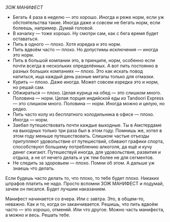 *ЗОЖ МАНИФЕСТ*

* Бегать 4 раза в неделю — это хорошо. Иногда и реже норм, если уж обстоятельства такие. Иногда даже и совсем не бегать норм, если болеешь, например. Думай головой.
* В качалку — тоже хорошо. Ну смотри сам, как с бега время будет оставаться.
* Пить в одного — плохо. Хотя изредка и это норм.
* Пить вдвоём часто — плохо. Но допустимы исключения — иногда это норм.
* Пить в большой компании это, в принципе, норм, особенно если почти всегда в нескольких определённых. А вот пить постоянно в разных больших компаниях — плохо. Это как искать повод напиться, ища каждый день разные митапы только для отмазки.
* Курить — плохо. Даже иногда. Может совсем изредка это и норм, но решай сам.
* Обжираться — плохо. Целая курица на обед — это слишком много. Половина — норм. Целая порция индийской еды из Tandoori Express  — это слишком много. Половина — норм. Иногда можно и целую, но редко.
* Пить часто колу из бесплатного холодильника в офисе — плохо. Иногда — норм. 
* Заебал путешествовать почти каждые выходные. Ты в Амстердаме на выходных только три раза был в этом году. Помнишь же, хотел в этом году меньше путешествовать. Слишком частые отъезды притупляют удовольствие от путешествий, сбивают графики спорта, способствуют большему потреблению алкоголя, да ещё и кучу денег сжигают. Путешествуй иногда, для удовольствия, развития и отдыха, а не от нечего делать и уж тем более не для сегментов.
* Не следить за здоровьем — плохо. Помни об этом. А дальше уж знаешь что делать.

Если будешь часто делать то, что плохо, то тебе будет плохо. Никаких штрафов платить не надо. Просто вспомни ЗОЖ МАНИФЕСТ и подумай, зачем он писался. Будет лучшим наказанием. 

Манифест начинается со вчера. Или с завтра. Это, в общем-то, неважно. Как и то, когда он заканчивается. Решишь, что пить вдвоём часто — это хорошо, отменяй. Или что другое. Можно часть манифеста, а можно и весь. Решать тебе.
